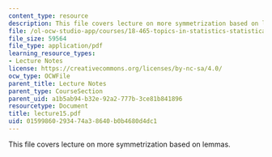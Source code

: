 ```yaml
---
content_type: resource
description: This file covers lecture on more symmetrization based on lemmas.
file: /ol-ocw-studio-app/courses/18-465-topics-in-statistics-statistical-learning-theory-spring-2007/01599860293474a38640b0b4680d4dc1_lecture15.pdf
file_size: 59564
file_type: application/pdf
learning_resource_types:
- Lecture Notes
license: https://creativecommons.org/licenses/by-nc-sa/4.0/
ocw_type: OCWFile
parent_title: Lecture Notes
parent_type: CourseSection
parent_uid: a1b5ab94-b32e-92a2-777b-3ce81b841896
resourcetype: Document
title: lecture15.pdf
uid: 01599860-2934-74a3-8640-b0b4680d4dc1
---
```

This file covers lecture on more symmetrization based on lemmas.